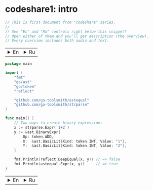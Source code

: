 # codeshare1: intro

```go
// This is first document from "codeshare" series.
//
// See "En" and "Ru" controls right below this snippet?
// Open either of them and you'll get description (the overview).
// Every overview includes both audio and text.
```
<table><tr><td><details><summary>En</summary>
<p>All documents from this series are structured this way:
sequence of code snippets with associated overview texts,
which you are currently reading. There is also audio available
for most of these overviews. The advantage of audio recording
is an ability to concentrate your eyes on code while listening to explanation.</p>

<p>All code snippets contain comments that should make it possible
to interpret the message properly even without reading the overview notes.
This makes it possible to use these pages as a source of code recipes.</p>

</details></td><td><details><summary>Ru</summary>
<p>Все документы из этой серии структурированы следующим образом:
последовательность сниппетов кода, к каждому из которых прилагается
описание, которое вы в данный момент читаете.
К большинству таких описаний доступна аудио версия.
Преимущество аудиозаписи в том, что вы можете продолжать концентрировать
ваш взгляд на коде, воспринимая пояснения к нему через слух.</p>

<p>В коде содержатся комментарии, которые позволяют разобраться в нём
без использования пояснительных записей, что позволяет использовать
данные страницы как источник рецептов.</p>
</details></td></tr></table>

```go
package main

import (
    "fmt"
    "go/ast"
    "go/token"
    "reflect"

    "github.com/go-toolsmith/astequal"
    "github.com/go-toolsmith/strparse"
)

func main() {
    // Two ways to create binary expression:
    x := strparse.Expr(`1+2`)
    y := &ast.BinaryExpr{
        Op: token.ADD,
        X:  &ast.BasicLit{Kind: token.INT, Value: "1"},
        Y:  &ast.BasicLit{Kind: token.INT, Value: "2"},
    }

    fmt.Println(reflect.DeepEqual(x, y)) // => false
    fmt.Println(astequal.Expr(x, y))     // => true
}
```
<table><tr><td><details><summary>En</summary>
<p>In this example we're using two packages from <a href="https://github.com/go-toolsmith">go-toolsmith</a>: <a href="https://github.com/go-toolsmith/strparse">strparse</a>
and <a href="https://github.com/go-toolsmith/astequal">astequal</a>.</p>

<p>strparse package makes it easier to create simple AST nodes.
Basically, it's a simple wrapper around parser.ParseExpr and parser.ParseFile from
go/parser package. Its especially useful for tests and examples.</p>

<p>astequal package defines AST node equallity operations.
Unlike reflect.DeepEqual, it does not compare source positions, which
leads to different results in the snippet above.</p>

</details></td><td><details><summary>Ru</summary>
<p>В этом примере используются два пакета из <a href="https://github.com/go-toolsmith">go-toolsmith</a>: <a href="https://github.com/go-toolsmith/strparse">strparse</a>
и <a href="https://github.com/go-toolsmith/astequal">astequal</a>.</p>

<p>Пакет strparse упрощает создание простых AST элементов и является простой обёрткой
вызовов parser.ParseExpr и parser.ParseFile из пакета go/parser. Особенно полезен для примеров и тестов.</p>

<p>Пакет astequal позволяет сравнивать два AST элемента на равенство.
В отличие от reflect.DeepEqual, он не сравнивает позиции, отсюда разный
результат сравнения, наблюдаемый в коде выше.</p>
</details></td></tr></table>

